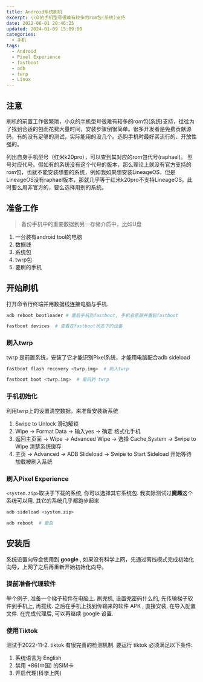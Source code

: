 ```yaml
---
title: Android系统刷机
excerpt: 小众的手机型号很难有较多的rom包(系统)支持
date: 2022-06-01 20:46:25
updated: 2024-01-09 15:09:00
categories:
  - 手机
tags:
  - Android
  - Pixel Experience
  - fastboot
  - adb
  - twrp
  - Linux
---
```


## 注意

刷机的前置工作很繁琐，小众的手机型号很难有较多的rom包(系统)支持，往往为了找到合适的包而花费大量时间，安装步骤倒很简单。很多开发者是免费贡献源码，有的没有足够的测试，实际能用的没几个。选购手机时最好买流行的、开放性强的。

列出自身手机型号（红米k20pro），可以查到其对应的rom包代号(raphael)。
型号对应代号。假如有的系统没有这个代号的版本，那么理论上就没有官方支持的rom包，也就不能安装想要的系统，例如我如果想安装LineageOS，但是LineageOS没有raphael版本，那就几乎等于红米k20pro不支持LineageOS。此时要么用非官方的，要么选择用别的系统。

## 准备工作

> 备份手机中的重要数据到另一存储介质中，比如U盘

1. 一台装有android tool的电脑
2. 数据线
3. 系统包
4. twrp包
5. 要刷的手机

## 开始刷机

打开命令行终端并用数据线连接电脑与手机. 

```bash
adb reboot bootloader # 重启手机到fastboot, 手机会息屏并重启fastboot
```

```bash
fastboot devices  # 查看在fastboot状态下的设备
```

### 刷入twrp

twrp 是前置系统，安装了它才能识别Pixel系统，才能用电脑配合adb sideload

```bash
fastboot flash recovery <twrp.img>  # 刷入twrp
```

```bash
fastboot boot <twrp.img>  # 重启到 twrp
```

### 手机初始化

利用twrp上的设置清空数据，来准备安装新系统

1. Swipe to Unlock 滑动解锁
2. Wipe -> Format Data -> 输入yes -> 确定 格式化手机
3. 返回主页面 -> Wipe -> Advanced Wipe -> 选择 Cache,System -> Swipe to Wipe 清楚系统缓存
4. 主页 -> Advanced -> ADB Slideload -> Swipe to Start Sideload 开始等待加载被刷入系统

### 刷入Pixel Experience

`<system.zip>`取决于下载的系统, 你可以选择其它系统包. 我实际测试过**魔趣**这个系统可以用. 其它的系统几乎都跑步起来

```bash
adb sideload <system.zip>
```

```bash
adb reboot  # 重启
```

## 安装后

系统设置向导会使用到 **google** , 如果没有科学上网，先通过离线模式完成初始化向导，上网了之后再重新开始初始化向导。

### 提前准备代理软件

举个例子, 准备一个梯子软件在电脑上. 刷完机, 设置完密码什么的, 先传输梯子软件到手机上, 再拔线. 之后在手机上找到传输来的软件 APK , 直接安装, 在导入配置文件. 在完成代理后, 可以再继续 google 设置.

### 使用Tiktok

测试于2022-11-2. tiktok 有很完善的检测机制. 要运行 tiktok 必须满足以下条件:

1. 系统语言为 English
2. 禁用 +86(中国) 的SIM卡
3. 开启代理(科学上网)
